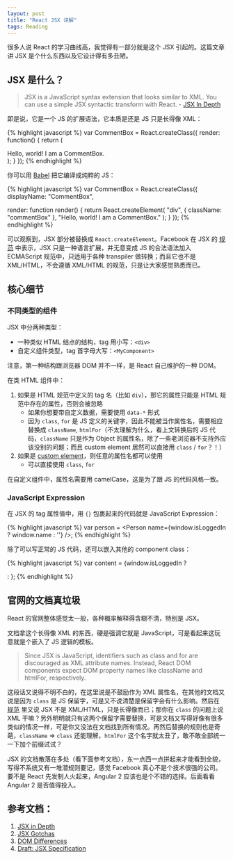 ```yaml
---
layout: post
title: "React JSX 详解"
tags: Reading
---
```


很多人说 React 的学习曲线高，我觉得有一部分就是这个 JSX 引起的。这篇文章讲 JSX 是个什么东西以及它设计得有多丑陋。

<!--more-->

## JSX 是什么？

> JSX is a JavaScript syntax extension that looks similar to XML. You can use a simple JSX syntactic transform with React.  - [JSX In Depth][]

即是说，它是一个 JS 的扩展语法，它本质是还是 JS 只是长得像 XML：

{% highlight javascript %}
var CommentBox = React.createClass({
  render: function() {
    return (
      <div className="commentBox">
        Hello, world! I am a CommentBox.
      </div>
    );
  }
});
{% endhighlight %}

你可以用 [Babel](https://babeljs.io/repl/) 把它编译成纯粹的 JS：

{% highlight javascript %}
var CommentBox = React.createClass({
  displayName: "CommentBox",

  render: function render() {
    return React.createElement(
      "div",
      { className: "commentBox" },
      "Hello, world! I am a CommentBox."
    );
  }
});
{% endhighlight %}

可以观察到，JSX 部分被替换成 `React.createElement`。Facebook 在 JSX 的 [规范][Draft: JSX Specification] 中表示，JSX 只是一种语言扩展，并无意变成 JS 的合法语法加入 ECMAScript 规范中，只适用于各种 transpiler 做转换；而且它也不是 XML/HTML，不会遵循 XML/HTML 的规范，只是让大家感觉熟悉而已。

## 核心细节

### 不同类型的组件

JSX 中分两种类型：

* 一种类似 HTML 结点的结构，tag 用小写：`<div>`
* 自定义组件类型，tag 首字母大写：`<MyComponent>`

注意，第一种结构跟浏览器 DOM 并不一样，是 React 自己维护的一种 DOM。

在类 HTML 组件中：

1. 如果是 HTML 规范中定义的 tag 名（比如 `div`），那它的属性只能是 HTML 规范中存在的属性，否则会被忽略
   * 如果你想要带自定义数据，需要使用 `data-*` 形式
   * 因为 `class`, `for` 是 JS 定义的关键字，因此不能被当作属性名，需要相应替换成 `className`, `htmlFor`（不太理解为什么，看上文转换后的 JS 代码，`className` 只是作为 Object 的属性名，除了一些老浏览器不支持外应该没别的问题；而且 custom element 居然可以直接用 `class` / `for`？！）
2. 如果是 [custom element](http://www.html5rocks.com/en/tutorials/webcomponents/customelements/)，则任意的属性名都可以使用
   * 可以直接使用 `class`, `for`

在自定义组件中，属性名需要用 camelCase，这是为了跟 JS 的代码风格一致。

### JavaScript Expression

在 JSX 的 tag 属性值中，用 `{}` 包裹起来的代码就是 JavaScript Expression：

{% highlight javascript %}
var person = <Person name={window.isLoggedIn ? window.name : ''} />;
{% endhighlight %}

除了可以写正常的 JS 代码，还可以嵌入其他的 component class：

{% highlight javascript %}
var content = <Container>{window.isLoggedIn ? <Nav /> : <Login />}</Container>;
{% endhighlight %}

## 官网的文档真垃圾

React 的官网整体感觉太一般，各种概率解释得含糊不清，特别是 JSX。

文档拿这个长得像 XML 的东西，硬是强调它就是 JavaScript，可是看起来这玩意就是个嵌入了 JS 逻辑的模板。

> Since JSX is JavaScript, identifiers such as class and for are discouraged as XML attribute names. Instead, React DOM components expect DOM property names like className and htmlFor, respectively.

这段话又说得不明不白的，在这里说是不鼓励作为 XML 属性名，在其他的文档又说是因为 `class` 是 JS 保留字，可是又不说清楚是保留字会有什么影响。然后在 [规范][Draft: JSX Specification] 里又说 JSX 不是 XML/HTML，只是长得像而已；那你在 `class` 的问题上说 XML 干嘛？另外明明就只有这两个保留字需要替换，可是文档又写得好像有很多类似的情况一样，可是你又没法在文档找到所有情况。再然后替换的规则也是奇葩，`className` => `class` 还能理解，`htmlFor` 这个名字就太丑了，敢不敢全部统一一下加个前缀试试？

JSX 的文档散落在多处（看下面参考文档），东一点西一点拼起来才能看到全貌，写得不系统又有一堆潜规则要记，感觉 Facebook 真心不是个技术很强的公司。要不是 React 先发制人火起来，Angular 2 应该也是个不错的选择。后面看看 Angular 2 是否值得投入。

## 参考文档：

1. [JSX in Depth][]
2. [JSX Gotchas][]
3. [DOM Differences][]
4. [Draft: JSX Specification][]

[JSX in Depth]: https://facebook.github.io/react/docs/jsx-in-depth.html
[JSX Gotchas]: https://facebook.github.io/react/docs/jsx-gotchas.html
[DOM Differences]: https://facebook.github.io/react/docs/dom-differences.html
[Draft: JSX Specification]: https://facebook.github.io/jsx/
